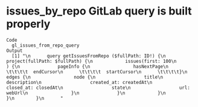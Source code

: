 # issues_by_repo GitLab query is built properly

    Code
      gl_issues_from_repo_query
    Output
      [1] "\n      query getIssuesFromRepo ($fullPath: ID!) {\n          project(fullPath: $fullPath) {\n            issues(first: 100\n                   ) {\n              pageInfo {\n                hasNextPage\n      \t\t\t\t  endCursor\n      \t\t\t\t  startCursor\n      \t\t\t\t}\n              edges {\n                node {\n                  title\n                  description\n                  created_at: createdAt\n                  closed_at: closedAt\n                  state\n                  url: webUrl\n                }\n              }\n            }\n          }\n        }\n      "

